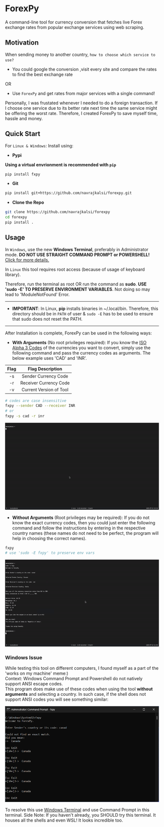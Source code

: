 # ForexPy

A command-line tool for currency conversion that fetches live Forex exchange rates from popular exchange services using web scraping.

## Motivation

When sending money to another country, `how to choose which service to use?`
* You could google the conversion ,visit every site and compare the rates to find the best exchange rate

OR

* Use `ForexPy` and get rates from major services with a single command!

Personally, I was frustated whenever I needed to do a foreign transaction. If I choose one service due to its better rate next time the same service might be offering the worst rate. Therefore, I created ForexPy to save myself time, hassle and money.


## Quick Start

For `Linux & Windows`:
Install using:
* __Pypi__

__Using a virtual envrionment is recommended with `pip`__
```bash
pip install fxpy
```

* __Git__

```bash
pip install git+https://github.com/navrajkalsi/forexpy.git
```

* __Clone the Repo__

```bash
git clone https://github.com/navrajkalsi/forexpy
cd forexpy
pip install .
```

## Usage

In `Windows`, use the new **Windows Terminal**, preferably in Administrator mode.
**DO NOT USE STRAIGHT COMMAND PROMPT or POWERSHELL!** [Click for more details.](#windows-issue)

In `Linux` this tool requires root access (because of usage of keyboard library).

Therefore, run the terminal as root OR run the command as __sudo__.
**USE 'sudo -E' TO PRESERVE ENVIRONMENT VARIABLES**. Not doing so may lead to 'ModuleNotFound' Error.

---
* __IMPORTANT__:
In Linux, __pip__ installs binaries in ~/.local/bin. Therefore, this directory should be in `PATH` of user
& `sudo -E` has to be used to ensure that sudo does not reset the PATH.
---

After Installation is complete, ForexPy can be used in the following ways:

* __With Arguments__ (No root privileges required): If you know the <a href="https://en.wikipedia.org/wiki/ISO_4217">ISO Alpha 3 Codes</a> of the currencies you want to convert, simply use the following command and pass the currency codes as arguments. The below example uses 'CAD' and 'INR'.

| Flag | Flag Description|
|:----:|:---------------:|
|-s| Sender Currency Code |
|-r| Receiver Currency Code |
|-v| Current Version of Tool |

```bash
# codes are case insensitive
fxpy --sender CAD --receiver INR
# or
fxpy -s cad -r inr
```

![CAD to INR Example Conversion](./media/1.gif)

* __Without Arguments__ (Root privileges may be required): If you do not know the exact currency codes, then you could just enter the following command and follow the instructions by entering in the respective country names (these names do not need to be perfect, the program will help in choosing the correct names).

```bash
fxpy
# use 'sudo -E fxpy' to preserve env vars
```

![CAD to INR Example Conversion](./media/2.gif)

### Windows Issue
While testing this tool on different computers, I found myself as a part of the 'works on my machine' meme:)
<br>
Context: Windows Command Prompt and Powershell do not natively support ANSI escape codes.
<br>
This program does make use of these codes when using the tool **without arguments** and selecting a country.
In such case, if the shell does not support ANSI codes you will see something similar:

![Windows Command Prompt not supporting ANSI codes](./media/3.png)

To resolve this use [Windows Terminal](https://apps.microsoft.com/detail/9n0dx20hk701?hl=en-US&gl=US) and use Command Prompt in this terminal.
Side Note: If you haven't already, you SHOULD try this terminal. It houses all the shells and even WSL! It looks incredible too.
